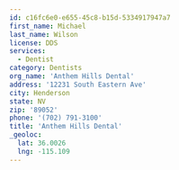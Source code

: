```yaml
---
id: c16fc6e0-e655-45c8-b15d-5334917947a7
first_name: Michael
last_name: Wilson
license: DDS
services:
  - Dentist
category: Dentists
org_name: 'Anthem Hills Dental'
address: '12231 South Eastern Ave'
city: Henderson
state: NV
zip: '89052'
phone: '(702) 791-3100'
title: 'Anthem Hills Dental'
_geoloc:
  lat: 36.0026
  lng: -115.109
---
```

